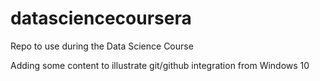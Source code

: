 # datasciencecoursera
Repo to use during the Data Science Course

Adding some content to illustrate git/github integration from Windows 10